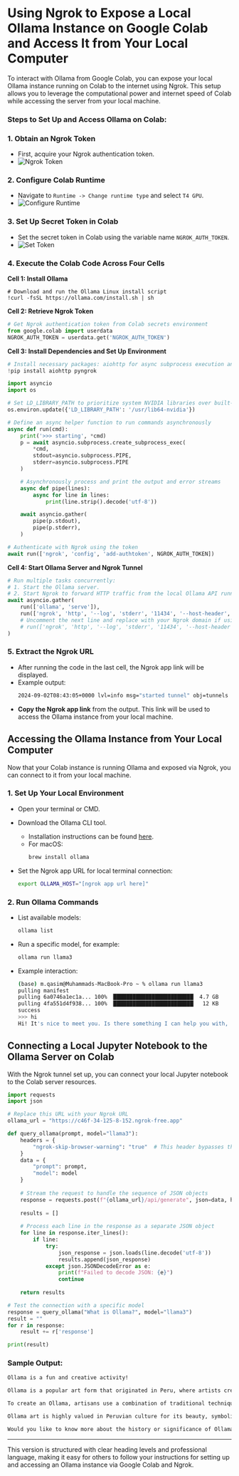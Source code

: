 # Using Ngrok to Expose a Local Ollama Instance on Google Colab and Access It from Your Local Computer

To interact with Ollama from Google Colab, you can expose your local Ollama instance running on Colab to the internet using Ngrok. This setup allows you to leverage the computational power and internet speed of Colab while accessing the server from your local machine.

### Steps to Set Up and Access Ollama on Colab:

### 1. Obtain an Ngrok Token
   - First, acquire your Ngrok authentication token.
   - ![Ngrok Token](image.png)

### 2. Configure Colab Runtime
   - Navigate to `Runtime -> Change runtime type` and select `T4 GPU`.
   - ![Configure Runtime](image-1.png)

### 3. Set Up Secret Token in Colab
   - Set the secret token in Colab using the variable name `NGROK_AUTH_TOKEN`.
   - ![Set Token](image-3.png)

### 4. Execute the Colab Code Across Four Cells

   **Cell 1: Install Ollama**
   ```jupyter
   # Download and run the Ollama Linux install script
   !curl -fsSL https://ollama.com/install.sh | sh
   ```

   **Cell 2: Retrieve Ngrok Token**
   ```python
   # Get Ngrok authentication token from Colab secrets environment
   from google.colab import userdata
   NGROK_AUTH_TOKEN = userdata.get('NGROK_AUTH_TOKEN')
   ```

   **Cell 3: Install Dependencies and Set Up Environment**
   ```python
   # Install necessary packages: aiohttp for async subprocess execution and pyngrok for Ngrok integration
   !pip install aiohttp pyngrok

   import asyncio
   import os

   # Set LD_LIBRARY_PATH to prioritize system NVIDIA libraries over built-in ones
   os.environ.update({'LD_LIBRARY_PATH': '/usr/lib64-nvidia'})

   # Define an async helper function to run commands asynchronously
   async def run(cmd):
       print('>>> starting', *cmd)
       p = await asyncio.subprocess.create_subprocess_exec(
           *cmd,
           stdout=asyncio.subprocess.PIPE,
           stderr=asyncio.subprocess.PIPE
       )

       # Asynchronously process and print the output and error streams
       async def pipe(lines):
           async for line in lines:
               print(line.strip().decode('utf-8'))

       await asyncio.gather(
           pipe(p.stdout),
           pipe(p.stderr),
       )

   # Authenticate with Ngrok using the token
   await run(['ngrok', 'config', 'add-authtoken', NGROK_AUTH_TOKEN])
   ```

   **Cell 4: Start Ollama Server and Ngrok Tunnel**
   ```python
   # Run multiple tasks concurrently:
   # 1. Start the Ollama server.
   # 2. Start Ngrok to forward HTTP traffic from the local Ollama API running on localhost:11434.
   await asyncio.gather(
       run(['ollama', 'serve']),
       run(['ngrok', 'http', '--log', 'stderr', '11434', '--host-header', 'localhost:11434']),
       # Uncomment the next line and replace with your Ngrok domain if using a static URL
       # run(['ngrok', 'http', '--log', 'stderr', '11434', '--host-header', 'localhost:11434', '--domain', 'insert-your-static-ngrok-domain-here']),
   )
   ```

### 5. Extract the Ngrok URL
   - After running the code in the last cell, the Ngrok app link will be displayed.
   - Example output: 
     ```bash
     2024-09-02T08:43:05+0000 lvl=info msg="started tunnel" obj=tunnels name=command_line addr=http://localhost:11434 url=https://c46f-34-125-8-152.ngrok-free.app
     ```
   - **Copy the Ngrok app link** from the output. This link will be used to access the Ollama instance from your local machine.

## Accessing the Ollama Instance from Your Local Computer

Now that your Colab instance is running Ollama and exposed via Ngrok, you can connect to it from your local machine.

### 1. Set Up Your Local Environment

   - Open your terminal or CMD.
   - Download the Ollama CLI tool.
     - Installation instructions can be found [here](https://github.com/ollama/ollama?tab=readme-ov-file).
     - For macOS:
       ```bash
       brew install ollama
       ```

   - Set the Ngrok app URL for local terminal connection:
     ```bash
     export OLLAMA_HOST="[ngrok app url here]"
     ```

### 2. Run Ollama Commands

   - List available models:
     ```bash
     ollama list
     ```

   - Run a specific model, for example:
     ```bash
     ollama run llama3
     ```

   - Example interaction:
     ```bash
     (base) m.qasim@Muhammads-MacBook-Pro ~ % ollama run llama3
     pulling manifest 
     pulling 6a0746a1ec1a... 100% ▕█████████████████████████▏ 4.7 GB                         
     pulling 4fa551d4f938... 100% ▕█████████████████████████▏  12 KB                         
     success 
     >>> hi
     Hi! It's nice to meet you. Is there something I can help you with, or would you like to chat?
     ```

## Connecting a Local Jupyter Notebook to the Ollama Server on Colab

With the Ngrok tunnel set up, you can connect your local Jupyter notebook to the Colab server resources.

```python
import requests
import json

# Replace this URL with your Ngrok URL
ollama_url = "https://c46f-34-125-8-152.ngrok-free.app"

def query_ollama(prompt, model="llama3"):
    headers = {
        "ngrok-skip-browser-warning": "true"  # This header bypasses the Ngrok browser warning
    }
    data = {
        "prompt": prompt,
        "model": model
    }
    
    # Stream the request to handle the sequence of JSON objects
    response = requests.post(f"{ollama_url}/api/generate", json=data, headers=headers, stream=True)
    
    results = []
    
    # Process each line in the response as a separate JSON object
    for line in response.iter_lines():
        if line:
            try:
                json_response = json.loads(line.decode('utf-8'))
                results.append(json_response)
            except json.JSONDecodeError as e:
                print(f"Failed to decode JSON: {e}")
                continue
    
    return results

# Test the connection with a specific model
response = query_ollama("What is Ollama?", model="llama3")
result = ""
for r in response:
    result += r['response']

print(result)
```

### Sample Output:
```bash
Ollama is a fun and creative activity!

Ollama is a popular art form that originated in Peru, where artists create intricate designs on the surface of gourds (a type of squash). The word "ollama" comes from the Quechua language, which means "decorated vessel".

To create an Ollama, artisans use a combination of traditional techniques and modern tools to carve, paint, and decorate the gourd. The process involves hollowing out the interior of the gourd, then applying layers of colorful designs, patterns, and sometimes even 3D elements.

Ollama art is highly valued in Peruvian culture for its beauty, symbolism, and storytelling qualities. Each piece often represents a specific theme, such as nature, mythology, or cultural heritage.

Would you like to know more about the history or significance of Ollama?
```

---

This version is structured with clear heading levels and professional language, making it easy for others to follow your instructions for setting up and accessing an Ollama instance via Google Colab and Ngrok.